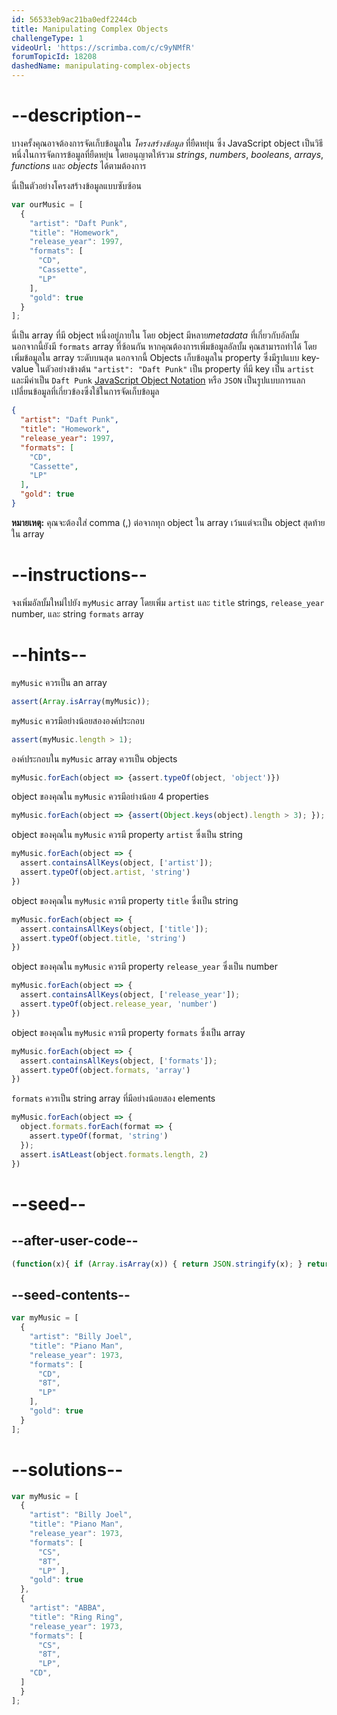 ```yaml
---
id: 56533eb9ac21ba0edf2244cb
title: Manipulating Complex Objects
challengeType: 1
videoUrl: 'https://scrimba.com/c/c9yNMfR'
forumTopicId: 18208
dashedName: manipulating-complex-objects
---
```


# --description--

บางครั้งคุณอาจต้องการจัดเก็บข้อมูลใน <dfn>โครงสร้างข้อมูล</dfn> ที่ยืดหยุ่น ซึ่ง JavaScript object เป็นวิธีหนึ่งในการจัดการข้อมูลที่ยืดหยุ่น โดยอนุญาตให้รวม <dfn>strings</dfn>, <dfn>numbers</dfn>, <dfn>booleans</dfn>, <dfn>arrays</dfn>, <dfn>functions</dfn> และ <dfn>objects</dfn> ได้ตามต้องการ

นี่เป็นตัวอย่างโครงสร้างข้อมูลแบบซับซ้อน

```js
var ourMusic = [
  {
    "artist": "Daft Punk",
    "title": "Homework",
    "release_year": 1997,
    "formats": [ 
      "CD", 
      "Cassette", 
      "LP"
    ],
    "gold": true
  }
];
```

นี่เป็น array ที่มี object หนึ่งอยู่ภายใน โดย object มีหลาย<dfn>metadata</dfn> ที่เกี่ยวกับอัลบั้ม นอกจากนี้ยังมี `formats` array ที่ซ้อนกัน หากคุณต้องการเพิ่มข้อมูลอัลบั้ม คุณสามารถทำได้ โดยเพิ่มข้อมูลใน array ระดับบนสุด นอกจากนี้ Objects เก็บข้อมูลใน property ซึ่งมีรูปแบบ key-value ในตัวอย่างข้างต้น `"artist": "Daft Punk"` เป็น property ที่มี key เป็น `artist` และมีค่าเป็น `Daft Punk` [JavaScript Object Notation](http://www.json.org/) หรือ `JSON` เป็นรูปแบบการแลกเปลี่ยนข้อมูลที่เกี่ยวข้องซึ่งใช้ในการจัดเก็บข้อมูล

```json
{
  "artist": "Daft Punk",
  "title": "Homework",
  "release_year": 1997,
  "formats": [ 
    "CD",
    "Cassette",
    "LP"
  ],
  "gold": true
}
```

**หมายเหตุ:** คุณจะต้องใส่ comma (,) ต่อจากทุก object ใน array เว้นแต่จะเป็น object สุดท้ายใน array


# --instructions--

จงเพิ่มอัลบั้มใหม่ไปยัง `myMusic` array โดยเพิ่ม `artist` และ `title` strings, `release_year` number, และ string `formats` array

# --hints--

`myMusic` ควรเป็น an array

```js
assert(Array.isArray(myMusic));
```

`myMusic` ควรมีอย่างน้อยสององค์ประกอบ

```js
assert(myMusic.length > 1);
```

องค์ประกอบใน `myMusic` array ควรเป็น objects

```js
myMusic.forEach(object => {assert.typeOf(object, 'object')})
```

object ของคุณใน `myMusic` ควรมีอย่างน้อย 4 properties

```js
myMusic.forEach(object => {assert(Object.keys(object).length > 3); });
```

object ของคุณใน `myMusic` ควรมี property `artist` ซึ่งเป็น string

```js
myMusic.forEach(object => {
  assert.containsAllKeys(object, ['artist']);
  assert.typeOf(object.artist, 'string')
})
```

object ของคุณใน `myMusic` ควรมี property `title` ซึ่งเป็น string

```js
myMusic.forEach(object => {
  assert.containsAllKeys(object, ['title']);
  assert.typeOf(object.title, 'string')
})
```

object ของคุณใน `myMusic` ควรมี property `release_year` ซึ่งเป็น number

```js
myMusic.forEach(object => {
  assert.containsAllKeys(object, ['release_year']);
  assert.typeOf(object.release_year, 'number')
})
```

object ของคุณใน `myMusic` ควรมี property `formats` ซึ่งเป็น array

```js
myMusic.forEach(object => {
  assert.containsAllKeys(object, ['formats']);
  assert.typeOf(object.formats, 'array')
})
```

`formats` ควรเป็น string array ที่มีอย่างน้อยสอง elements

```js
myMusic.forEach(object => {
  object.formats.forEach(format => {
    assert.typeOf(format, 'string')
  });
  assert.isAtLeast(object.formats.length, 2)
})
```

# --seed--

## --after-user-code--

```js
(function(x){ if (Array.isArray(x)) { return JSON.stringify(x); } return "myMusic is not an array"})(myMusic);
```

## --seed-contents--

```js
var myMusic = [
  {
    "artist": "Billy Joel",
    "title": "Piano Man",
    "release_year": 1973,
    "formats": [
      "CD",
      "8T",
      "LP"
    ],
    "gold": true
  }
];
```

# --solutions--

```js
var myMusic = [
  {
    "artist": "Billy Joel",
    "title": "Piano Man",
    "release_year": 1973,
    "formats": [
      "CS",
      "8T",
      "LP" ],
    "gold": true
  },
  {
    "artist": "ABBA",
    "title": "Ring Ring",
    "release_year": 1973,
    "formats": [
      "CS",
      "8T",
      "LP",
    "CD",
  ]
  }
];
```
